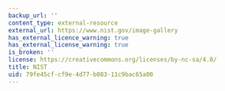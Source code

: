 ```yaml
---
backup_url: ''
content_type: external-resource
external_url: https://www.nist.gov/image-gallery
has_external_licence_warning: true
has_external_license_warning: true
is_broken: ''
license: https://creativecommons.org/licenses/by-nc-sa/4.0/
title: NIST
uid: 79fe45cf-cf9e-4d77-b083-11c9bac65a00
---
```

